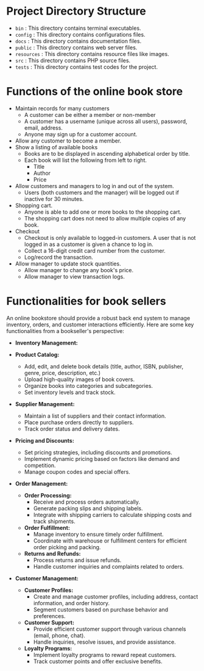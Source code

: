 # Project Directory Structure
- `bin`       : This directory contains terminal executables.
- `config`    : This directory contains configurations files.
- `docs`      : This directory contains documentation files.
- `public`    : This directory contains web server files.
- `resources` : This directory contains resource files like images.
- `src`       : This directory contains PHP source files.
- `tests`     : This directory contains test codes for the project.

# Functions of the online book store
- Maintain records for many customers
  - A customer can be either a member or non-member
  - A customer has a username (unique across all users), password, email,
  address.
  - Anyone may sign up for a customer account.
- Allow any customer to become a member.
- Show a listing of available books
  - Books are to be displayed in ascending alphabetical order by title.
  - Each book will list the following from left to right.
    - Title
    - Author
    - Price
- Allow customers and managers to log in and out of the system.
  - Users (both customers and the manager) will be logged out if inactive for 30
  minutes.
- Shopping cart.
  - Anyone is able to add one or more books to the shopping cart.
  - The shopping cart does not need to allow multiple copies of any book.
- Checkout
  - Checkout is only available to logged-in customers. A user that is not logged
  in as a customer is given a chance to log in.
  - Collect a 16-digit credit card number from the customer.
  - Log/record the transaction.
- Allow manager to update stock quantities.
  - Allow manager to change any book's price.
  - Allow manager to view transaction logs.

# Functionalities for book sellers

An online bookstore should provide a robust back end system to manage inventory,
orders, and customer interactions efficiently. Here are some key functionalities
from a bookseller's perspective:

- **Inventory Management:**
- **Product Catalog:**
    - Add, edit, and delete book details (title, author, ISBN, publisher, genre,
    price, description, etc.)
    - Upload high-quality images of book covers.
    - Organize books into categories and subcategories.
    - Set inventory levels and track stock.
- **Supplier Management:**
    - Maintain a list of suppliers and their contact information.
    - Place purchase orders directly to suppliers.
    - Track order status and delivery dates.
- **Pricing and Discounts:**
    - Set pricing strategies, including discounts and promotions.
    - Implement dynamic pricing based on factors like demand and competition.
    - Manage coupon codes and special offers.

- **Order Management:**
  - **Order Processing:**
      - Receive and process orders automatically.
      - Generate packing slips and shipping labels.
      - Integrate with shipping carriers to calculate shipping costs and track
      shipments.
  - **Order Fulfillment:**
      - Manage inventory to ensure timely order fulfillment.
      - Coordinate with warehouse or fulfillment centers for efficient order
      picking and packing.
  - **Returns and Refunds:**
      - Process returns and issue refunds.
      - Handle customer inquiries and complaints related to orders.

- **Customer Management:**
  - **Customer Profiles:**
      - Create and manage customer profiles, including address, contact
      information, and order history.
      - Segment customers based on purchase behavior and preferences.
  - **Customer Support:**
      - Provide efficient customer support through various channels (email, phone,
      chat).
      - Handle inquiries, resolve issues, and provide assistance.
  - **Loyalty Programs:**
      - Implement loyalty programs to reward repeat customers.
      - Track customer points and offer exclusive benefits.
